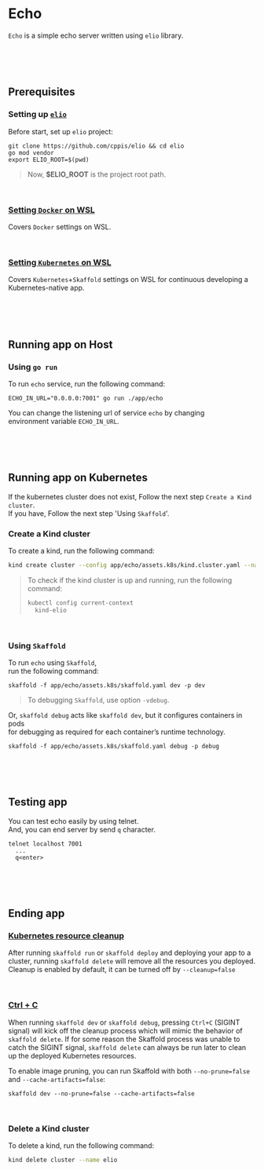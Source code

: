 # Echo

`Echo` is a simple echo server written using `elio` library.  

<br/><br/><br/>

## Prerequisites  

### Setting up [`elio`](https://github.com/cppis/elio)  

Before start, set up `elio` project:  
```
git clone https://github.com/cppis/elio && cd elio
go mod vendor
export ELIO_ROOT=$(pwd)
```

> Now, **$ELIO_ROOT** is the project root path.  

<br/>

### [Setting `Docker` on WSL](https://github.com/cppis/elio/blob/dev/docs/setting.docker.md)  

Covers `Docker` settings on WSL.  

<br/>

### [Setting `Kubernetes` on WSL](https://github.com/cppis/elio/blob/dev/docs/setting.kubernetes.md)  

Covers `Kubernetes`+`Skaffold` settings on WSL for continuous developing a Kubernetes-native app.  

<br/><br/><br/>

## Running app on Host  
### Using `go run`  
To run `echo` service, run the following command:  
```shell
ECHO_IN_URL="0.0.0.0:7001" go run ./app/echo
```

You can change the listening url of service `echo` by changing  
environment variable `ECHO_IN_URL`.

<br/><br/><br/>

## Running app on Kubernetes  

If the kubernetes cluster does not exist, Follow the next step `Create a Kind cluster`.  
If you have, Follow the next step 'Using `Skaffold`'.  

### Create a Kind cluster  

To create a kind, run the following command:  
```bash
kind create cluster --config app/echo/assets.k8s/kind.cluster.yaml --name elio
```

> To check if the kind cluster is up and running, run the following command:  
> ```bash
> kubectl config current-context
>   kind-elio
> ```

<br/>

### Using `Skaffold`  

To run `echo` using `Skaffold`,  
run the following command:  
```shell
skaffold -f app/echo/assets.k8s/skaffold.yaml dev -p dev
```

> To debugging `Skaffold`, use option `-vdebug`.  

Or, `skaffold debug` acts like `skaffold dev`, but it configures containers in pods  
for debugging as required for each container’s runtime technology.  
```shell
skaffold -f app/echo/assets.k8s/skaffold.yaml debug -p debug
```

<br/><br/><br/>

## Testing app  
You can test echo easily by using telnet.  
And, you can end server by send `q` character.  

```
telnet localhost 7001
  ...
  q<enter>
```

<br/><br/><br/>

## Ending app  
### [Kubernetes resource cleanup](https://skaffold.dev/docs/pipeline-stages/cleanup/#kubernetes-resource-cleanup)  
After running `skaffold run` or `skaffold deploy` and deploying your app to a cluster, running `skaffold delete` will remove all the resources you deployed. Cleanup is enabled by default, it can be turned off by `--cleanup=false`  

<br/>

### [Ctrl + C](https://skaffold.dev/docs/pipeline-stages/cleanup/#ctrl--c)  
When running `skaffold dev` or `skaffold debug`, pressing `Ctrl+C` (SIGINT signal) will kick off the cleanup process which will mimic the behavior of `skaffold delete`. If for some reason the Skaffold process was unable to catch the SIGINT signal, `skaffold delete` can always be run later to clean up the deployed Kubernetes resources.

To enable image pruning, you can run Skaffold with both `--no-prune=false` and `--cache-artifacts=false`:

```
skaffold dev --no-prune=false --cache-artifacts=false
```

<br/>

### Delete a Kind cluster  
To delete a kind, run the following command:  
```bash
kind delete cluster --name elio
```
